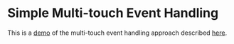 Simple Multi-touch Event Handling
=================

This is a [demo](http://ivanvergiliev.github.io/simple-multitouch/) of the multi-touch event handling approach described [here](http://ivanvergiliev.github.io/simple-multi-touch-event-handling/).
